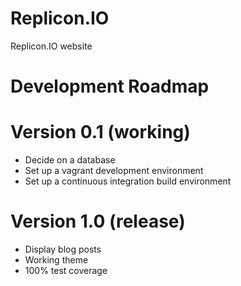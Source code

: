 # Replicon.IO
Replicon.IO website

# Development Roadmap

# Version 0.1 (working)
* Decide on a database
* Set up a vagrant development environment
* Set up a continuous integration build environment

# Version 1.0 (release)
* Display blog posts
* Working theme
* 100% test coverage
